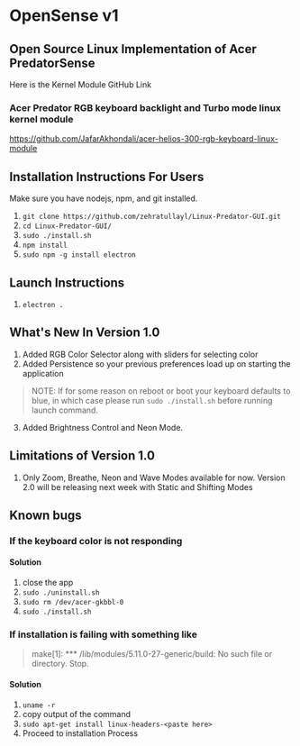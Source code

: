 # OpenSense v1
## Open Source Linux Implementation of Acer PredatorSense
Here is the Kernel Module GitHub Link 
### Acer Predator RGB keyboard backlight and Turbo mode linux kernel module
https://github.com/JafarAkhondali/acer-helios-300-rgb-keyboard-linux-module
## Installation Instructions For Users
Make sure you have nodejs, npm, and git installed.
1. `git clone https://github.com/zehratullayl/Linux-Predator-GUI.git`
2. `cd Linux-Predator-GUI/`
3. `sudo ./install.sh`
4. `npm install`
5. `sudo npm -g install electron`

## Launch Instructions
1. `electron .`

## What's New In Version 1.0
1. Added RGB Color Selector along with sliders for selecting color
2. Added Persistence so your previous preferences load up on starting the application 
> NOTE: If for some reason on reboot or boot your keyboard defaults to blue, in which case please run `sudo ./install.sh` before running launch command.
3. Added Brightness Control and Neon Mode.

## Limitations of Version 1.0
1. Only Zoom, Breathe, Neon and Wave Modes available for now. Version 2.0 will be releasing next week with Static and Shifting Modes
## Known bugs
### If the keyboard color is not responding
#### Solution
1. close the app
2. `sudo ./uninstall.sh`
3. `sudo rm /dev/acer-gkbbl-0`
4. `sudo ./install.sh`

### If installation is failing with something like 
> make[1]: *** /lib/modules/5.11.0-27-generic/build: No such file or directory.  Stop.
#### Solution
1. `uname -r`
2. copy output of the command
3. `sudo apt-get install linux-headers-<paste here>`
4. Proceed to installation Process
